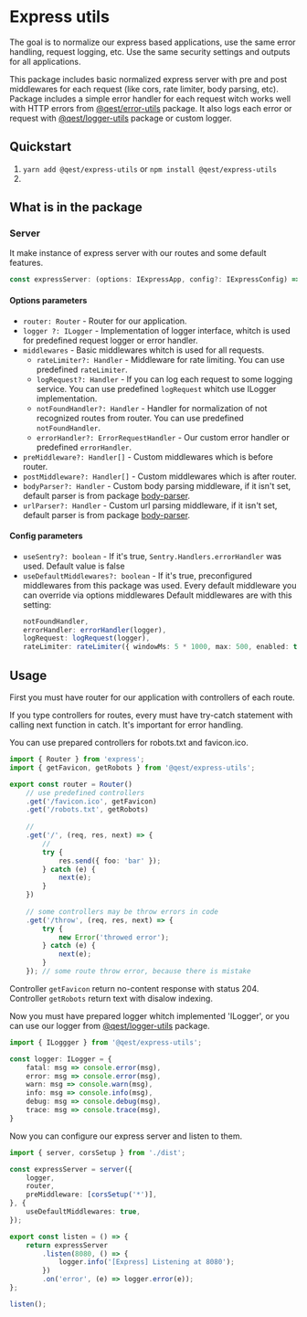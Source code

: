 # Express utils

The goal is to normalize our express based applications, use the same error handling, request logging, etc. Use the same security settings and outputs for all applications.

This package includes basic normalized express server with pre and post middlewares for each request (like cors, rate limiter, body parsing, etc). 
Package includes a simple error handler for each request witch works well with HTTP errors from [@qest/error-utils](https://www.npmjs.com/package/@qest/error-utils) package. 
It also logs each error or request with [@qest/logger-utils](https://www.npmjs.com/package/@qest/logger-utils) package or custom logger.

## Quickstart

1. `yarn add @qest/express-utils` or `npm install @qest/express-utils`
2. 


## What is in the package

### Server
It make instance of express server with our routes and some default features.
```typescript
const expressServer: (options: IExpressApp, config?: IExpressConfig) => core.Express= server({...}, {...});
```
#### Options parameters
- `router: Router` - Router for our application. 
- `logger ?: ILogger` - Implementation of logger interface, whitch is used for predefined request logger or error handler.
- `middlewares` - Basic middlewares whitch is used for all requests.
    - `rateLimiter?: Handler` - Middleware for rate limiting. You can use predefined `rateLimiter`.
    - `logRequest?: Handler` - If you can log each request to some logging service. You can use predefined `logRequest` whitch use ILogger implementation. 
    - `notFoundHandler?: Handler` - Handler for normalization of not recognized routes from router. You can use predefined `notFoundHandler`. 
    - `errorHandler?: ErrorRequestHandler` - Our custom error handler or predefined `errorHandler`.
- `preMiddleware?: Handler[]` - Custom middlewares which is before router. 
- `postMiddleware?: Handler[]` - Custom middlewares which is after router.
- `bodyParser?: Handler` - Custom body parsing middleware, if it isn't set, default parser is from package [body-parser](https://www.npmjs.com/package/body-parser).
- `urlParser?: Handler` - Custom url parsing middleware, if it isn't set, default parser is from package [body-parser](https://www.npmjs.com/package/body-parser).

#### Config parameters
- `useSentry?: boolean` - If it's true, `Sentry.Handlers.errorHandler` was used. Default value is false
- `useDefaultMiddlewares?: boolean` - If it's true, preconfigured middlewares from this package was used. Every default middleware you can override via options middlewares Default middlewares are with this setting:
    ```typescript
    notFoundHandler,
    errorHandler: errorHandler(logger),
    logRequest: logRequest(logger),
    rateLimiter: rateLimiter({ windowMs: 5 * 1000, max: 500, enabled: true }),
    ```
## Usage
First you must have router for our application with controllers of each route.

If you type controllers for routes, every must have try-catch statement with calling next function in catch. It's important for error handling.

You can use prepared controllers for robots.txt and favicon.ico.
```typescript
import { Router } from 'express';
import { getFavicon, getRobots } from '@qest/express-utils';

export const router = Router()
    // use predefined controllers
    .get('/favicon.ico', getFavicon)
    .get('/robots.txt', getRobots)  
    
    //
    .get('/', (req, res, next) => {
        //
        try {
            res.send({ foo: 'bar' });
        } catch (e) {
            next(e);    
        }
    })        
    
    // some controllers may be throw errors in code
    .get('/throw', (req, res, next) => {
        try {
            new Error('throwed error');
        } catch (e) {
            next(e);
        }
    }); // some route throw error, because there is mistake
```
Controller `getFavicon` return no-content response with status 204.
Controller `getRobots` return text with disalow indexing. 

Now you must have prepared logger whitch implemented 'ILogger', or you can use our logger from [@qest/logger-utils](https://www.npmjs.com/package/@qest/logger-utils) package.

```typescript
import { ILoggger } from '@qest/express-utils';

const logger: ILogger = {
    fatal: msg => console.error(msg),
    error: msg => console.error(msg),
    warn: msg => console.warn(msg),
    info: msg => console.info(msg),
    debug: msg => console.debug(msg),
    trace: msg => console.trace(msg),
}
``` 

Now you can configure our express server and listen to them.

```typescript
import { server, corsSetup } from './dist';

const expressServer = server({
    logger,
    router,
    preMiddleware: [corsSetup('*')],   
}, {
    useDefaultMiddlewares: true,
});

export const listen = () => {
    return expressServer
        .listen(8080, () => {
            logger.info('[Express] Listening at 8080');
        })
        .on('error', (e) => logger.error(e));
};

listen();
```